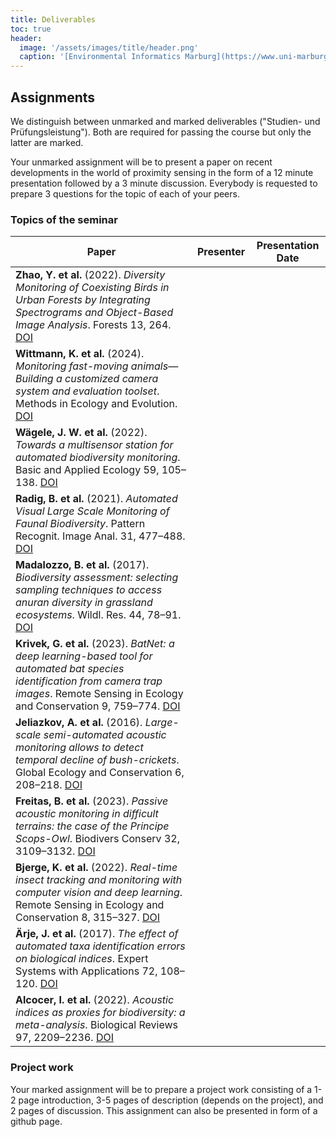 ```yaml
---
title: Deliverables
toc: true
header:
  image: '/assets/images/title/header.png'
  caption: '[Environmental Informatics Marburg](https://www.uni-marburg.de/en/fb19/disciplines/physisch/environmentalinformatics){:target="_blank"}'
---
```



<!--more-->

## Assignments
We distinguish between unmarked and marked deliverables ("Studien- und Prüfungsleistung"). 
Both are required for passing the course but only the latter are marked.

Your unmarked assignment will be to present a paper on recent developments in the world of proximity sensing in the form of a 12 minute presentation followed by a 3 minute discussion. Everybody is requested to prepare 3 questions for the topic of each of your peers.

### Topics of the seminar

| Paper                                                                                                                                                                       | Presenter | Presentation Date |
|-----------------------------------------------------------------------------------------------------------------------------------------------------------------------------|-----------|-------------------|
| **Zhao, Y. et al.** (2022). *Diversity Monitoring of Coexisting Birds in Urban Forests by Integrating Spectrograms and Object-Based Image Analysis*. Forests 13, 264. [DOI](https://doi.org/10.3390/f13020264)       |           |                   |
| **Wittmann, K. et al.** (2024). *Monitoring fast-moving animals—Building a customized camera system and evaluation toolset*. Methods in Ecology and Evolution. [DOI](https://doi.org/10.1111/2041-210X.14322)            |           |                   |
| **Wägele, J. W. et al.** (2022). *Towards a multisensor station for automated biodiversity monitoring*. Basic and Applied Ecology 59, 105–138. [DOI](https://doi.org/10.1016/j.baae.2022.01.003)                             |           |                   |
| **Radig, B. et al.** (2021). *Automated Visual Large Scale Monitoring of Faunal Biodiversity*. Pattern Recognit. Image Anal. 31, 477–488. [DOI](https://doi.org/10.1134/S1054661821030214)                                 |           |                   |
| **Madalozzo, B. et al.** (2017). *Biodiversity assessment: selecting sampling techniques to access anuran diversity in grassland ecosystems*. Wildl. Res. 44, 78–91. [DOI](https://doi.org/10.1071/WR16086)       |           |                   |
| **Krivek, G. et al.** (2023). *BatNet: a deep learning-based tool for automated bat species identification from camera trap images*. Remote Sensing in Ecology and Conservation 9, 759–774. [DOI](https://doi.org/10.1071/WR16086)  |           |                   |
| **Jeliazkov, A. et al.** (2016). *Large-scale semi-automated acoustic monitoring allows to detect temporal decline of bush-crickets*. Global Ecology and Conservation 6, 208–218. [DOI](https://doi.org/10.1071/WR16086)   |           |                   |
| **Freitas, B. et al.** (2023). *Passive acoustic monitoring in difficult terrains: the case of the Principe Scops-Owl*. Biodivers Conserv 32, 3109–3132. [DOI](https://doi.org/10.1073/pnas.2002545117)                   |           |                   |
| **Bjerge, K. et al.** (2022). *Real-time insect tracking and monitoring with computer vision and deep learning*. Remote Sensing in Ecology and Conservation 8, 315–327. [DOI](https://doi.org/10.1002/rse2.245)    |           |                   |
| **Ärje, J. et al.** (2017). *The effect of automated taxa identification errors on biological indices*. Expert Systems with Applications 72, 108–120. [DOI](https://doi.org/10.1016/j.eswa.2016.12.015)             |           |                   |
| **Alcocer, I. et al.** (2022). *Acoustic indices as proxies for biodiversity: a meta-analysis*. Biological Reviews 97, 2209–2236. [DOI](https://doi.org/10.1111/brv.12890)                                         |           |                   |


### Project work

Your marked assignment will be to prepare a project work consisting of a 1-2 page introduction, 3-5 pages of description (depends on the project), and 2 pages of discussion. This assignment can also be presented in form of a github page.







